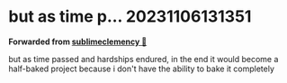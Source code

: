# but as time p... 20231106131351
**Forwarded from [sublimeclemency 🎄](https://t.me/sublimeclemency)**

but as time passed and hardships endured, in the end it would become a half-baked project because i don't have the ability to bake it completely